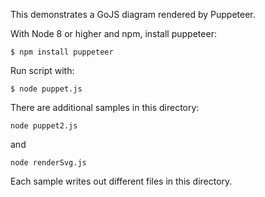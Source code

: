 This demonstrates a GoJS diagram rendered by Puppeteer.

With Node 8 or higher and npm, install puppeteer:
```
$ npm install puppeteer
```

Run script with:
```
$ node puppet.js
```

There are additional samples in this directory:
```
node puppet2.js
```
and
```
node renderSvg.js
```

Each sample writes out different files in this directory.
